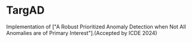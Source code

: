 # TargAD
Implementation of ["A Robust Prioritized Anomaly Detection when Not All Anomalies are of Primary Interest"].(Accepted by ICDE 2024)
